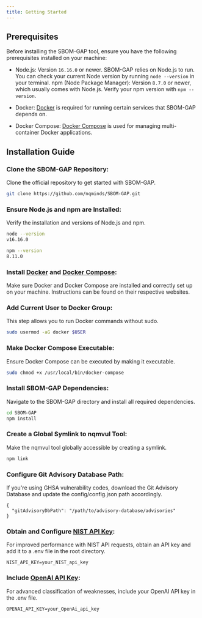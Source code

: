 ```yaml
---
title: Getting Started
---
```

## Prerequisites

Before installing the SBOM-GAP tool, ensure you have the following prerequisites installed on your machine:

* Node.js: Version `16.16.0` or newer. SBOM-GAP relies on Node.js to run. You can check your current Node version by running `node --version` in your terminal.
npm (Node Package Manager): Version `8.7.0` or newer, which usually comes with Node.js. Verify your npm version with `npm --version`.

* Docker: [Docker](https://www.docker.com/get-started/) is required for running certain services that SBOM-GAP depends on.
* Docker Compose: [Docker Compose](https://docs.docker.com/compose/install/) is used for managing multi-container Docker applications.

## Installation Guide

### Clone the SBOM-GAP Repository: 
Clone the official repository to get started with SBOM-GAP.
```sh
git clone https://github.com/nqminds/SBOM-GAP.git
```

### Ensure Node.js and npm are Installed: 
Verify the installation and versions of Node.js and npm.

```sh
node --version
v16.16.0
```

```sh
npm --version
8.11.0
```

### Install [Docker](https://www.docker.com/get-started/) and [Docker Compose](https://docs.docker.com/compose/install/): 
Make sure Docker and Docker Compose are installed and correctly set up on your machine. Instructions can be found on their respective websites.

### Add Current User to Docker Group: 
This step allows you to run Docker commands without sudo.

```sh
sudo usermod -aG docker $USER
```

### Make Docker Compose Executable:
Ensure Docker Compose can be executed by making it executable.
```sh
sudo chmod +x /usr/local/bin/docker-compose
```

### Install SBOM-GAP Dependencies: 
Navigate to the SBOM-GAP directory and install all required dependencies.

```sh
cd SBOM-GAP
npm install
```

### Create a Global Symlink to nqmvul Tool:
Make the nqmvul tool globally accessible by creating a symlink.

```sh
npm link
```

### Configure Git Advisory Database Path:
If you're using GHSA vulnerability codes, download the Git Advisory Database and update the config/config.json path accordingly.

```json=
{
  "gitAdvisoryDbPath": "/path/to/advisory-database/advisories"
}
```

### Obtain and Configure [NIST API Key](https://nvd.nist.gov/developers/request-an-api-key): 
For improved performance with NIST API requests, obtain an API key and add it to a .env file in the root directory.

```yaml=
NIST_API_KEY=your_NIST_api_key
```

### Include [OpenAI API Key](https://platform.openai.com/api-keys):
For advanced classification of weaknesses, include your OpenAI API key in the .env file.

```yaml=
OPENAI_API_KEY=your_OpenAi_api_key
```

